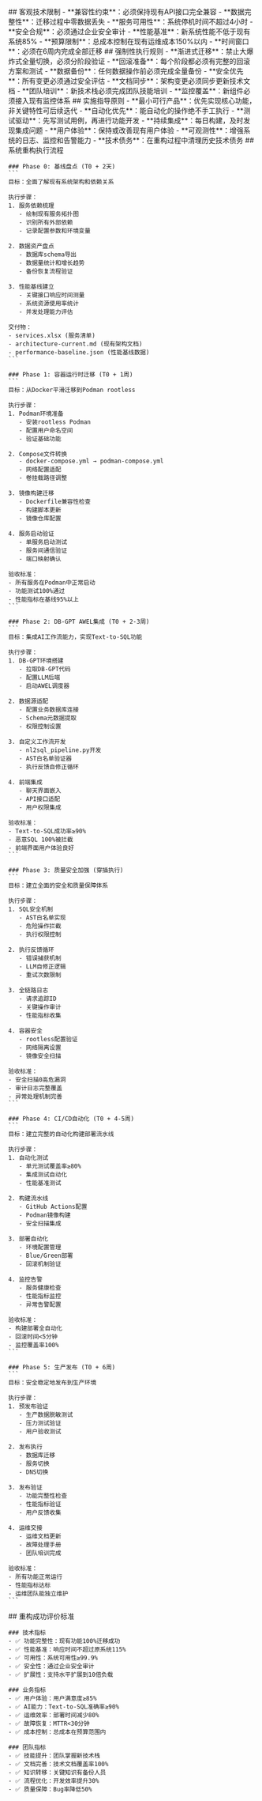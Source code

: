 <execution>
  <constraint>
    ## 客观技术限制
    - **兼容性约束**：必须保持现有API接口完全兼容
    - **数据完整性**：迁移过程中零数据丢失
    - **服务可用性**：系统停机时间不超过4小时
    - **安全合规**：必须通过企业安全审计
    - **性能基准**：新系统性能不低于现有系统85%
    - **预算限制**：总成本控制在现有运维成本150%以内
    - **时间窗口**：必须在6周内完成全部迁移
  </constraint>

  <rule>
    ## 强制性执行规则
    - **渐进式迁移**：禁止大爆炸式全量切换，必须分阶段验证
    - **回滚准备**：每个阶段都必须有完整的回滚方案和测试
    - **数据备份**：任何数据操作前必须完成全量备份
    - **安全优先**：所有变更必须通过安全评估
    - **文档同步**：架构变更必须同步更新技术文档
    - **团队培训**：新技术栈必须完成团队技能培训
    - **监控覆盖**：新组件必须接入现有监控体系
  </rule>

  <guideline>
    ## 实施指导原则
    - **最小可行产品**：优先实现核心功能，非关键特性可后续迭代
    - **自动化优先**：能自动化的操作绝不手工执行
    - **测试驱动**：先写测试用例，再进行功能开发
    - **持续集成**：每日构建，及时发现集成问题
    - **用户体验**：保持或改善现有用户体验
    - **可观测性**：增强系统的日志、监控和告警能力
    - **技术债务**：在重构过程中清理历史技术债务
  </guideline>

  <process>
    ## 系统重构执行流程

    ### Phase 0: 基线盘点 (T0 + 2天)
    ```
    目标：全面了解现有系统架构和依赖关系
    
    执行步骤：
    1. 服务依赖梳理
       - 绘制现有服务拓扑图
       - 识别所有外部依赖
       - 记录配置参数和环境变量
    
    2. 数据资产盘点
       - 数据库schema导出
       - 数据量统计和增长趋势
       - 备份恢复流程验证
    
    3. 性能基线建立
       - 关键接口响应时间测量
       - 系统资源使用率统计
       - 并发处理能力评估
    
    交付物：
    - services.xlsx (服务清单)
    - architecture-current.md (现有架构文档)
    - performance-baseline.json (性能基线数据)
    ```

    ### Phase 1: 容器运行时迁移 (T0 + 1周)
    ```
    目标：从Docker平滑迁移到Podman rootless
    
    执行步骤：
    1. Podman环境准备
       - 安装rootless Podman
       - 配置用户命名空间
       - 验证基础功能
    
    2. Compose文件转换
       - docker-compose.yml → podman-compose.yml
       - 网络配置适配
       - 卷挂载路径调整
    
    3. 镜像构建迁移
       - Dockerfile兼容性检查
       - 构建脚本更新
       - 镜像仓库配置
    
    4. 服务启动验证
       - 单服务启动测试
       - 服务间通信验证
       - 端口映射确认
    
    验收标准：
    - 所有服务在Podman中正常启动
    - 功能测试100%通过
    - 性能指标在基线95%以上
    ```

    ### Phase 2: DB-GPT AWEL集成 (T0 + 2-3周)
    ```
    目标：集成AI工作流能力，实现Text-to-SQL功能
    
    执行步骤：
    1. DB-GPT环境搭建
       - 拉取DB-GPT代码
       - 配置LLM后端
       - 启动AWEL调度器
    
    2. 数据源适配
       - 配置业务数据库连接
       - Schema元数据提取
       - 权限控制设置
    
    3. 自定义工作流开发
       - nl2sql_pipeline.py开发
       - AST白名单验证器
       - 执行反馈自修正循环
    
    4. 前端集成
       - 聊天界面嵌入
       - API接口适配
       - 用户权限集成
    
    验收标准：
    - Text-to-SQL成功率≥90%
    - 恶意SQL 100%被拦截
    - 前端界面用户体验良好
    ```

    ### Phase 3: 质量安全加强 (穿插执行)
    ```
    目标：建立全面的安全和质量保障体系
    
    执行步骤：
    1. SQL安全机制
       - AST白名单实现
       - 危险操作拦截
       - 执行权限控制
    
    2. 执行反馈循环
       - 错误捕获机制
       - LLM自修正逻辑
       - 重试次数限制
    
    3. 全链路日志
       - 请求追踪ID
       - 关键操作审计
       - 性能指标收集
    
    4. 容器安全
       - rootless配置验证
       - 网络隔离设置
       - 镜像安全扫描
    
    验收标准：
    - 安全扫描0高危漏洞
    - 审计日志完整覆盖
    - 异常处理机制完善
    ```

    ### Phase 4: CI/CD自动化 (T0 + 4-5周)
    ```
    目标：建立完整的自动化构建部署流水线
    
    执行步骤：
    1. 自动化测试
       - 单元测试覆盖率≥80%
       - 集成测试自动化
       - 性能基准测试
    
    2. 构建流水线
       - GitHub Actions配置
       - Podman镜像构建
       - 安全扫描集成
    
    3. 部署自动化
       - 环境配置管理
       - Blue/Green部署
       - 回滚机制验证
    
    4. 监控告警
       - 服务健康检查
       - 性能指标监控
       - 异常告警配置
    
    验收标准：
    - 构建部署全自动化
    - 回滚时间<5分钟
    - 监控覆盖率100%
    ```

    ### Phase 5: 生产发布 (T0 + 6周)
    ```
    目标：安全稳定地发布到生产环境
    
    执行步骤：
    1. 预发布验证
       - 生产数据脱敏测试
       - 压力测试验证
       - 用户验收测试
    
    2. 发布执行
       - 数据库迁移
       - 服务切换
       - DNS切换
    
    3. 发布验证
       - 功能完整性检查
       - 性能指标验证
       - 用户反馈收集
    
    4. 运维交接
       - 运维文档更新
       - 故障处理手册
       - 团队培训完成
    
    验收标准：
    - 所有功能正常运行
    - 性能指标达标
    - 运维团队能独立维护
    ```
  </process>

  <criteria>
    ## 重构成功评价标准

    ### 技术指标
    - ✅ 功能完整性：现有功能100%迁移成功
    - ✅ 性能基准：响应时间不超过原系统115%
    - ✅ 可用性：系统可用性≥99.9%
    - ✅ 安全性：通过企业安全审计
    - ✅ 扩展性：支持水平扩展到10倍负载

    ### 业务指标
    - ✅ 用户体验：用户满意度≥85%
    - ✅ AI能力：Text-to-SQL准确率≥90%
    - ✅ 运维效率：部署时间减少80%
    - ✅ 故障恢复：MTTR<30分钟
    - ✅ 成本控制：总成本在预算范围内

    ### 团队指标
    - ✅ 技能提升：团队掌握新技术栈
    - ✅ 文档完善：技术文档覆盖率100%
    - ✅ 知识转移：关键知识有备份人员
    - ✅ 流程优化：开发效率提升30%
    - ✅ 质量保障：Bug率降低50%
  </criteria>
</execution>
